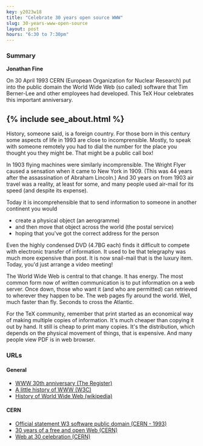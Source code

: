 ```yaml
---
key: y2023w18
title: "Celebrate 30 years open source WWW"
slug: 30-years-www-open-source
layout: post
hours: "6:30 to 7:30pm"
---
```


### Summary


**Jonathan Fine**

On 30 April 1993 CERN (European Organization for Nuclear Research) put
into the public domain the World Wide Web (so called) software that
Tim Berner-Lee and other employees had developed. This TeX Hour
celebrates this important anniversary.


{% include see_about.html %}
---

History, someone said, is a foreign country. For those born in this
century some aspects of life in 1993 are close to
incomprensible. Mostly, to speak with someone remotely you had to dial
the number for the place you thought you they might be. That might be
a public call box!

In 1903 flying machines were similarly incomprensible. The Wright
Flyer caused a sensation when it came to New York in 1909. (This was
44 years after the assassination of Abraham Lincoln.) And 30 years on
from 1903 air travel was a reality, at least for some, and many people
used air-mail for its speed (and despite its expense).

Today it is incomprehensible that to send information to someone in
another continent you would

* create a physical object (an aerogramme)
* and then move that object across the world (the postal service)
* hoping that you've got the correct address for the person

Even the highly condensed DVD (4.7BG each) finds it difficult to
compete with electronic transfer of information. It used to be that
telegraphy was much more expensive than post. It is now snail-mail
that is the luxury item. Today, you'd just arrange a video meeting!

The World Wide Web is central to that change. It has energy. The most
common form now of written communication is to put information on a
web server. Once down, those who want it (and who are permitted) can
retrieved to wherever they happen to be. The web pages fly around the
world. Well, much faster than fly. Seconds to cross the Atlantic.

For the TeX community, remember that print started as an economical
way of making multiple copies of information. It's much cheaper than
copying it out by hand. It still is cheap to print many copies. It's
the distribution, which depends on the physical movement of things,
that is expensive. And many people view PDF is in web browser.

### URLs

#### General
* [WWW 30th anniversary (The Register)](https://www.theregister.com/2023/05/02/world_wide_web_30th_anniversary/)
* [A little history of WWW (W3C)](https://www.w3.org/History.html)
* [History of World Wide Web (wikipedia)](https://en.wikipedia.org/wiki/History_of_the_World_Wide_Web)

#### CERN
* [Official statement W3 software public domain (CERN - 1993)](https://www.home.cern/sites/default/files/inline-images/ndinmore/combined_horizontal.jpeg)
* [30 years of a free and open Web (CERN)](https://www.home.cern/news/news/computing/30-years-free-and-open-web)
* [Web at 30 celebration (CERN)](https://web30.web.cern.ch/web-history.html)
